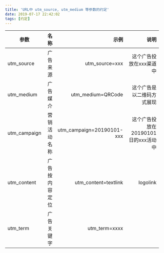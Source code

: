 ```yaml
---
title: 'URL中 utm_source, utm_medium 等参数的约定'
date: 2019-07-17 22:42:02
tags: [约定]
---
```



| 参数        | 名称   |  示例  |  说明 |
| --------   | -----:  | ----:  | ----:  |
| utm_source  | 广告来源 | utm_source=xxx| 这个广告投放在xxx渠道中|
| utm_medium  | 广告媒介 | utm_medium=QRCode | 这个广告是以二维码方式展现  |
| utm_campaign| 营销活动名称 | utm_campaign=20190101-xxx  | 这个广告投放在20190101日的xxx活动中   |
| utm_content | 广告按内容定位 | utm_content=textlink|logolink | 用于A/B测试和按内容进行定位的广告。使用utm_content区分指向同一网址的广告或链接。  |
| utm_term    | 广告关键字| utm_term=xxxx  |   |